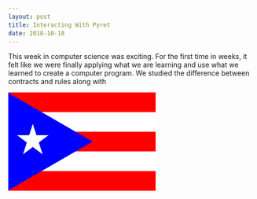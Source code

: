 ```yaml
---
layout: post
title: Interacting With Pyret
date: 2018-10-18
---
```


This week in computer science was exciting. For the first time in weeks, it felt like we were finally applying what we are learning and use what we learned to create a computer program. We studied the difference between contracts and rules along with 


![My Flag](/images/FLAG.png/)
